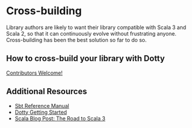 # Cross-building

Library authors are likely to want their library compatible with Scala 3 and Scala 2, so that it can continuously evolve without frustrating anyone. Cross-building has been the best solution so far to do so.

## How to cross-build your library with Dotty

[Contributors Welcome!](CONTRIBUTING.md)

## Additional Resources

- [Sbt Reference Manual](https://www.scala-sbt.org/1.x/docs/Cross-Build.html)
- [Dotty Getting Started](https://dotty.epfl.ch/docs/usage/getting-started.html)
- [Scala Blog Post: The Road to Scala 3](https://www.scala-lang.org/2019/12/18/road-to-scala-3.html#how-can-i-contribute)
